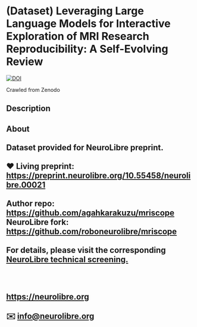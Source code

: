 # (Dataset) Leveraging Large Language Models for Interactive Exploration of MRI Research Reproducibility: A Self-Evolving Review

[![DOI](https://www.zenodo.org/badge/DOI/10.5281/zenodo.15700527.svg)](https://doi.org/10.5281/zenodo.15700527)

Crawled from Zenodo

## Description

## About<br /><br />Dataset provided for NeuroLibre preprint.<br /><br />❤️ Living preprint: <https://preprint.neurolibre.org/10.55458/neurolibre.00021><br /><br />Author repo: <https://github.com/agahkarakuzu/mriscope>  <br />NeuroLibre fork: <https://github.com/roboneurolibre/mriscope><br /><br />For details, please visit the corresponding [NeuroLibre technical screening.](https://github.com/neurolibre/neurolibre-reviews/issues/21)<br /><br />  <br /><br />__<a href="https://neurolibre.org" target="NeuroLibre">https://neurolibre.org</a>__<br /><br />✉️ [info@neurolibre.org](mailto:info@neurolibre.org)